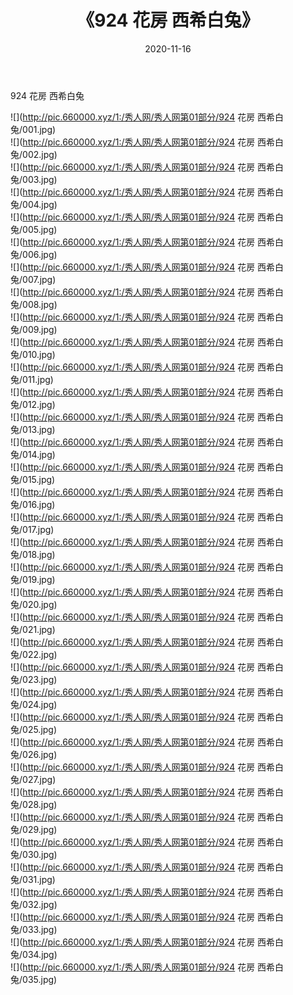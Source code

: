 ﻿---
layout: post
title:  《924 花房 西希白兔》
date:   2020-11-16
img: http://pic.660000.xyz/1:/秀人网/秀人网第01部分/924 花房 西希白兔/000.jpg
categories: [美女, 清纯, 唯美]
---

924 花房 西希白兔

  ![](http://pic.660000.xyz/1:/秀人网/秀人网第01部分/924 花房 西希白兔/001.jpg) <br> ![](http://pic.660000.xyz/1:/秀人网/秀人网第01部分/924 花房 西希白兔/002.jpg) <br> ![](http://pic.660000.xyz/1:/秀人网/秀人网第01部分/924 花房 西希白兔/003.jpg) <br> ![](http://pic.660000.xyz/1:/秀人网/秀人网第01部分/924 花房 西希白兔/004.jpg) <br> ![](http://pic.660000.xyz/1:/秀人网/秀人网第01部分/924 花房 西希白兔/005.jpg) <br> ![](http://pic.660000.xyz/1:/秀人网/秀人网第01部分/924 花房 西希白兔/006.jpg) <br> ![](http://pic.660000.xyz/1:/秀人网/秀人网第01部分/924 花房 西希白兔/007.jpg) <br> ![](http://pic.660000.xyz/1:/秀人网/秀人网第01部分/924 花房 西希白兔/008.jpg) <br> ![](http://pic.660000.xyz/1:/秀人网/秀人网第01部分/924 花房 西希白兔/009.jpg) <br> ![](http://pic.660000.xyz/1:/秀人网/秀人网第01部分/924 花房 西希白兔/010.jpg) <br> ![](http://pic.660000.xyz/1:/秀人网/秀人网第01部分/924 花房 西希白兔/011.jpg) <br> ![](http://pic.660000.xyz/1:/秀人网/秀人网第01部分/924 花房 西希白兔/012.jpg) <br> ![](http://pic.660000.xyz/1:/秀人网/秀人网第01部分/924 花房 西希白兔/013.jpg) <br> ![](http://pic.660000.xyz/1:/秀人网/秀人网第01部分/924 花房 西希白兔/014.jpg) <br> ![](http://pic.660000.xyz/1:/秀人网/秀人网第01部分/924 花房 西希白兔/015.jpg) <br> ![](http://pic.660000.xyz/1:/秀人网/秀人网第01部分/924 花房 西希白兔/016.jpg) <br> ![](http://pic.660000.xyz/1:/秀人网/秀人网第01部分/924 花房 西希白兔/017.jpg) <br> ![](http://pic.660000.xyz/1:/秀人网/秀人网第01部分/924 花房 西希白兔/018.jpg) <br> ![](http://pic.660000.xyz/1:/秀人网/秀人网第01部分/924 花房 西希白兔/019.jpg) <br> ![](http://pic.660000.xyz/1:/秀人网/秀人网第01部分/924 花房 西希白兔/020.jpg) <br> ![](http://pic.660000.xyz/1:/秀人网/秀人网第01部分/924 花房 西希白兔/021.jpg) <br> ![](http://pic.660000.xyz/1:/秀人网/秀人网第01部分/924 花房 西希白兔/022.jpg) <br> ![](http://pic.660000.xyz/1:/秀人网/秀人网第01部分/924 花房 西希白兔/023.jpg) <br> ![](http://pic.660000.xyz/1:/秀人网/秀人网第01部分/924 花房 西希白兔/024.jpg) <br> ![](http://pic.660000.xyz/1:/秀人网/秀人网第01部分/924 花房 西希白兔/025.jpg) <br> ![](http://pic.660000.xyz/1:/秀人网/秀人网第01部分/924 花房 西希白兔/026.jpg) <br> ![](http://pic.660000.xyz/1:/秀人网/秀人网第01部分/924 花房 西希白兔/027.jpg) <br> ![](http://pic.660000.xyz/1:/秀人网/秀人网第01部分/924 花房 西希白兔/028.jpg) <br> ![](http://pic.660000.xyz/1:/秀人网/秀人网第01部分/924 花房 西希白兔/029.jpg) <br> ![](http://pic.660000.xyz/1:/秀人网/秀人网第01部分/924 花房 西希白兔/030.jpg) <br> ![](http://pic.660000.xyz/1:/秀人网/秀人网第01部分/924 花房 西希白兔/031.jpg) <br> ![](http://pic.660000.xyz/1:/秀人网/秀人网第01部分/924 花房 西希白兔/032.jpg) <br> ![](http://pic.660000.xyz/1:/秀人网/秀人网第01部分/924 花房 西希白兔/033.jpg) <br> ![](http://pic.660000.xyz/1:/秀人网/秀人网第01部分/924 花房 西希白兔/034.jpg) <br> ![](http://pic.660000.xyz/1:/秀人网/秀人网第01部分/924 花房 西希白兔/035.jpg) <br>